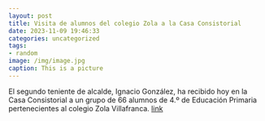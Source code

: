 ```yaml
---
layout: post
title: Visita de alumnos del colegio Zola a la Casa Consistorial
date: 2023-11-09 19:46:33
categories: uncategorized
tags:
- random
image: /img/image.jpg
caption: This is a picture
---
```

El segundo teniente de alcalde, Ignacio González, ha recibido hoy en la Casa Consistorial a un grupo de 66 alumnos de 4.º de Educación Primaria pertenecientes al colegio Zola Villafranca.    [link](https://www.ayto-villacanada.es/noticias/visita-de-alumnos-del-colegio-zola-a-la-casa-consistorial/)
